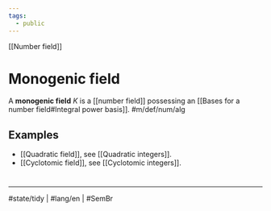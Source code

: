 ```yaml
---
tags:
  - public
---
```

[[Number field]]
# Monogenic field

A **monogenic field** $K$ is a [[number field]] possessing an [[Bases for a number field#Integral power basis]]. #m/def/num/alg 

## Examples

- [[Quadratic field]], see [[Quadratic integers]].
- [[Cyclotomic field]], see [[Cyclotomic integers]].

#
---
#state/tidy | #lang/en | #SemBr
